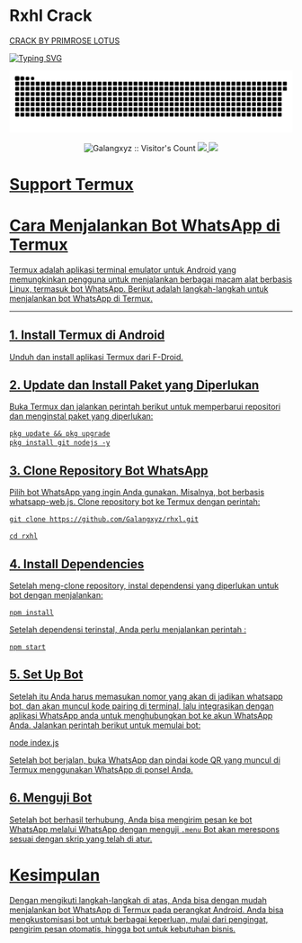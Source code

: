 # Rxhl Crack
[CRACK BY PRIMROSE LOTUS](https://t.me/Primrose_Lotus)

<a href="https://youtube.com/c/Nazedev">
    <img
        src="https://readme-typing-svg.herokuapp.com?font=ShadowsIntoLightsize=50&duration=5000&color=de0d0d&background=FF673200&center=true&vCenter=true&lines=Rxhl+Crack+By+PrimroseLotus;Jgn+lupa+join+Telegram+;Note:+gausah+di+jual+babi!"
            alt="Typing SVG"
        />
    </a>
</p>
</div>

![snake_gif](https://github.com/Galangxyz/Galangxyz/blob/output/github-snake-dark.svg)

<p align="center"><img src="https://profile-counter.glitch.me/{Galangxyz}/count.svg" alt="Galangxyz :: Visitor's Count" />
<a href="https://wa.me/message/NWL4BNB6JPN3H1"><img src="https://img.shields.io/badge/WhatsApp-Galang -25D366?style=for-the-badge&logo=whatsapp&logoColor=25D366" />
<a href="https://code.mataberita.com"><img src="https://img.shields.io/badge/Blog-Galang -FF5722?style=for-the-badge&logo=blogger&logoColor=FF5722" />
</p>

# Support Termux 

# Cara Menjalankan Bot WhatsApp di Termux

Termux adalah aplikasi terminal emulator untuk Android yang memungkinkan pengguna untuk menjalankan berbagai macam alat berbasis Linux, termasuk bot WhatsApp. Berikut adalah langkah-langkah untuk menjalankan bot WhatsApp di Termux.

---

## 1. Install Termux di Android

Unduh dan install aplikasi Termux dari F-Droid.

## 2. Update dan Install Paket yang Diperlukan

Buka Termux dan jalankan perintah berikut untuk memperbarui repositori dan menginstal paket yang diperlukan:

```
pkg update && pkg upgrade
pkg install git nodejs -y
```

## 3. Clone Repository Bot WhatsApp

Pilih bot WhatsApp yang ingin Anda gunakan. Misalnya, bot berbasis whatsapp-web.js. Clone repository bot ke Termux dengan perintah:

```
git clone https://github.com/Galangxyz/rhxl.git
```

```
cd rxhl
```

## 4. Install Dependencies

Setelah meng-clone repository, instal dependensi yang diperlukan untuk bot dengan menjalankan:

```
npm install
```

Setelah dependensi terinstal, Anda perlu menjalankan perintah :

```
npm start
```


## 5. Set Up Bot

Setelah itu Anda harus memasukan nomor yang akan di jadikan whatsapp bot, dan akan muncul kode pairing di terminal, lalu integrasikan dengan aplikasi WhatsApp anda untuk menghubungkan bot ke akun WhatsApp Anda. Jalankan perintah berikut untuk memulai bot:

node index.js

Setelah bot berjalan, buka WhatsApp dan pindai kode QR yang muncul di Termux menggunakan WhatsApp di ponsel Anda.

## 6. Menguji Bot

Setelah bot berhasil terhubung, Anda bisa mengirim pesan ke bot WhatsApp melalui WhatsApp dengan menguji ```.menu``` Bot akan merespons sesuai dengan skrip yang telah di atur.

# Kesimpulan

Dengan mengikuti langkah-langkah di atas, Anda bisa dengan mudah menjalankan bot WhatsApp di Termux pada perangkat Android. Anda bisa mengkustomisasi bot untuk berbagai keperluan, mulai dari pengingat, pengirim pesan otomatis, hingga bot untuk kebutuhan bisnis.
